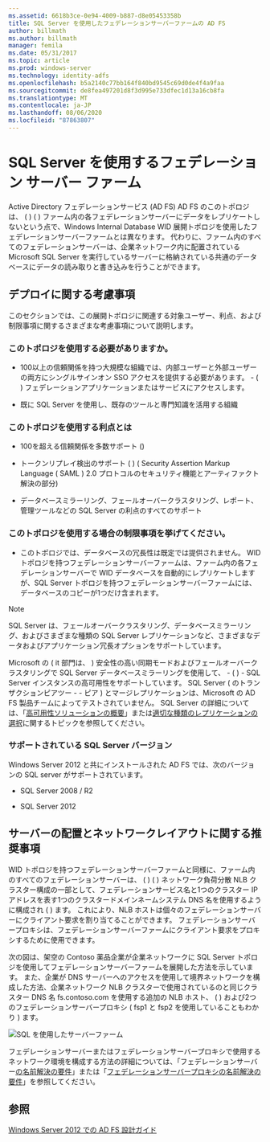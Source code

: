 ```yaml
---
ms.assetid: 6618b3ce-0e94-4009-b887-d8e05453358b
title: SQL Server を使用したフェデレーションサーバーファームの AD FS
author: billmath
ms.author: billmath
manager: femila
ms.date: 05/31/2017
ms.topic: article
ms.prod: windows-server
ms.technology: identity-adfs
ms.openlocfilehash: b5a2140c77bb164f840bd9545c69d0de4f4a9faa
ms.sourcegitcommit: de8fea497201d8f3d995e733dfec1d13a16cb8fa
ms.translationtype: MT
ms.contentlocale: ja-JP
ms.lasthandoff: 08/06/2020
ms.locfileid: "87863807"
---
```

# <a name="federation-server-farm-using-sql-server"></a>SQL Server を使用するフェデレーション サーバー ファーム

Active Directory フェデレーションサービス (AD FS) AD FS のこのトポロジは、 \( \) \( \) ファーム内の各フェデレーションサーバーにデータをレプリケートしないという点で、Windows Internal Database WID 展開トポロジを使用したフェデレーションサーバーファームとは異なります。 代わりに、ファーム内のすべてのフェデレーションサーバーは、企業ネットワーク内に配置されている Microsoft SQL Server を実行しているサーバーに格納されている共通のデータベースにデータの読み取りと書き込みを行うことができます。  
  
## <a name="deployment-considerations"></a>デプロイに関する考慮事項  
このセクションでは、この展開トポロジに関連する対象ユーザー、利点、および制限事項に関するさまざまな考慮事項について説明します。  
  
### <a name="who-should-use-this-topology"></a>このトポロジを使用する必要がありますか。  
  
-   100以上の信頼関係を持つ大規模な組織では、内部ユーザーと外部ユーザーの両方にシングルサインオン SSO アクセスを提供する必要があります。 \- \( \) フェデレーションアプリケーションまたはサービスにアクセスします。  
  
-   既に SQL Server を使用し、既存のツールと専門知識を活用する組織  
  
### <a name="what-are-the-benefits-of-using-this-topology"></a>このトポロジを使用する利点とは  
  
-   100を超える信頼関係を多数サポート \(\)  
  
-   トークンリプレイ検出のサポート \( \) \( Security Assertion Markup Language \( SAML \) 2.0 プロトコルのセキュリティ機能とアーティファクト解決の部分\)  
  
-   データベースミラーリング、フェールオーバークラスタリング、レポート、管理ツールなどの SQL Server の利点のすべてのサポート  
  
### <a name="what-are-the-limitations-of-using-this-topology"></a>このトポロジを使用する場合の制限事項を挙げてください。  
  
-   このトポロジでは、データベースの冗長性は既定では提供されません。 WID トポロジを持つフェデレーションサーバーファームは、ファーム内の各フェデレーションサーバーで WID データベースを自動的にレプリケートしますが、SQL Server トポロジを持つフェデレーションサーバーファームには、データベースのコピーが1つだけ含まれます。  
  
> [!NOTE]  
> SQL Server は、フェールオーバークラスタリング、データベースミラーリング、およびさまざまな種類の SQL Server レプリケーションなど、さまざまなデータおよびアプリケーション冗長オプションをサポートしています。  
  
Microsoft の \( it 部門は、 \) 安全性の高い同期モードおよびフェールオーバークラスタリングで SQL Server データベースミラーリングを使用して、 \- \( \) \- SQL Server インスタンスの高可用性をサポートしています。 SQL Server \( のトランザクションピアツー \- \- ピア \) とマージレプリケーションは、Microsoft の AD FS 製品チームによってテストされていません。 SQL Server の詳細については、「[高可用性ソリューションの概要](https://go.microsoft.com/fwlink/?LinkId=179853)」または[適切な種類のレプリケーションの選択](https://go.microsoft.com/fwlink/?LinkId=214648)に関するトピックを参照してください。  
  
### <a name="supported-sql-server-versions"></a>サポートされている SQL Server バージョン  
Windows Server 2012 と共にインストールされた AD FS では、次のバージョンの SQL server がサポートされています。  
  
-   SQL Server 2008 \/ R2  
  
-   SQL Server 2012  
  
## <a name="server-placement-and-network-layout-recommendations"></a>サーバーの配置とネットワークレイアウトに関する推奨事項  
WID トポロジを持つフェデレーションサーバーファームと同様に、ファーム内のすべてのフェデレーションサーバーは、 \( \) \( \) ネットワーク負荷分散 NLB クラスター構成の一部として、フェデレーションサービス名と1つのクラスター IP アドレスを表す1つのクラスタードメインネームシステム DNS 名を使用するように構成され \( \) ます。 これにより、NLB ホストは個々のフェデレーションサーバーにクライアント要求を割り当てることができます。 フェデレーションサーバープロキシは、フェデレーションサーバーファームにクライアント要求をプロキシするために使用できます。  
  
次の図は、架空の Contoso 薬品企業が企業ネットワークに SQL Server トポロジを使用してフェデレーションサーバーファームを展開した方法を示しています。 また、企業が DNS サーバーへのアクセスを使用して境界ネットワークを構成した方法、企業ネットワーク NLB クラスターで使用されているのと同じクラスター DNS 名 fs.contoso.com を使用する追加の NLB ホスト、 \( \) および2つのフェデレーションサーバープロキシ \( fsp1 と fsp2 を使用していることもわかり \) ます。  
  
![SQL を使用したサーバーファーム](media/FarmSQLProxies.gif)  
  
フェデレーションサーバーまたはフェデレーションサーバープロキシで使用するネットワーク環境を構成する方法の詳細については、「フェデレーションサーバー[の名前解決の要件](Name-Resolution-Requirements-for-Federation-Servers.md)」または「[フェデレーションサーバープロキシの名前解決の要件](Name-Resolution-Requirements-for-Federation-Server-Proxies.md)」を参照してください。  
  
## <a name="see-also"></a>参照
[Windows Server 2012 での AD FS 設計ガイド](AD-FS-Design-Guide-in-Windows-Server-2012.md)
